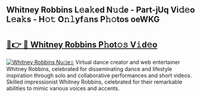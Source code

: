 ## Whitney Robbins L𝚎a𝚔ed N𝚞𝚍e - Part-jUq Vi𝚍𝚎o L𝚎a𝚔s - H𝚘𝚝 O𝚗𝚕yf𝚊ns P𝚑𝚘tos oeWKG

# <h2><a href="http://kfdere.oniu.top/?m=Whitney+Robbins">🔗👉 🔴 Whitney Robbins P𝚑ot𝚘𝚜 V𝚒d𝚎o</a></h2>

[![Whitney Robbins Nu𝚍e𝚜](https://i.imgur.com/0qMVB7G.gif)](http://kfdere.oniu.top/?m=Whitney+Robbins)
Virtual dance creator and web entertainer Whitney Robbins, celebrated for disseminating dance and lifestyle inspiration through solo and collaborative performances and short videos. Skilled impressionist Whitney Robbins, celebrated for their remarkable abilities to mimic various voices and accents.  
